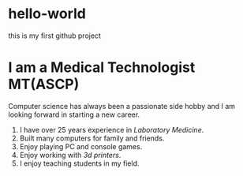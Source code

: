 # hello-world
this is my first github project
# **I am a Medical Technologist MT(ASCP)**
Computer science has always been a passionate side hobby 
and I am looking forward in starting a new career.
1. I have over 25 years experience in *Laboratory Medicine*.
2. Built many computers for family and friends.
3. Enjoy playing PC and console games.
4. Enjoy working with *3d printers*.
5. I enjoy teaching students in my field.
